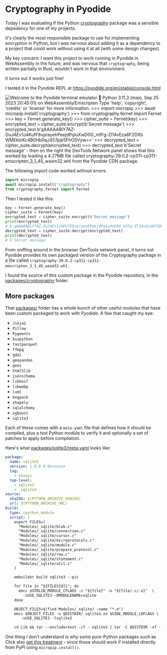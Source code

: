 # Cryptography in Pyodide

Today I was evaluating if the Python [cryptography](https://cryptography.io/) package was a sensible depedency for one of my projects.

It's clearly the most responsible package to use for implementing encryption in Python, but I was nervous about adding it as a dependency to a project that could work without using it at all (with some design changes).

My key concern: I want this project to work running in Pyodide in WebAssembly in the future, and was nervous that `cryptography`, being written partially in Rust, wouldn't work in that environment.

It turns out it works just fine!

I tested it in the Pyodide REPL at https://pyodide.org/en/stable/console.html

![Welcome to the Pyodide terminal emulator 🐍 Python 3.11.3 (main, Sep 25 2023 20:45:01) on WebAssembly/Emscripten Type 'help', 'copyright', 'credits' or 'license' for more information. >>> import micropip >>> await micropip.install('cryptography') >>> from cryptography.fernet import Fernet >>> key = Fernet.generate_key() >>> cipher_suite = Fernet(key) >>> encrypted_text = cipher_suite.encrypt(b'Secret message') >>> encrypted_text b'gAAAAABlY7AZ-OuJAEv1J4KufF8vpreyehPeejdPqluXwD0G_mfFg-Zl1AvEza6F2DXb WMEkIcKc4B0Hb0qJ457pje5FhO5Vyw==' >>> decrypted_text = cipher_suite.decrypt(encrypted_text) >>> decrypted_text b'Secret message' - then on the right the DevTools Network panel shows that this worked by loading a 4.27MB file called cryptography-39.0.2-cp311-cp311-emscripten_3_1_45_wasm32.whl from the Pyodide CDN package.
](https://github.com/simonw/til/assets/9599/94440423-af87-4c78-b413-35a31dd0a894)

The following import code worked without errors:
```python
import micropip
await micropip.install("cryptography")
from cryptography.fernet import Fernet
```
Then I tested it like this:
```python
key = Fernet.generate_key()
cipher_suite = Fernet(key)
encrypted_text = cipher_suite.encrypt(b"Secret message")
print(encrypted_text)
# b'gAAAAABlY7AZ-OuJAEv1J4KufF8vpreyehPeejdPqluXwD0G_mfFg-Zl1AvEza6F2DXbWMEkIcKc4B0Hb0qJ457pje5FhO5Vyw=='
decrypted_text = cipher_suite.decrypt(encrypted_text)
print(decrypted_text)
# b'Secret message'
```

From sniffing around in the browser DevTools network panel, it turns out Pyodide provides its own packaged version of the Cryptography package in a file called `cryptography-39.0.2-cp311-cp311-emscripten_3_1_45_wasm32.whl`.

I found the source of this custom package in the Pyodide repository, in the [packages/cryptography](https://github.com/pyodide/pyodide/tree/main/packages/cryptography) folder.

## More packages

That [packages/](https://github.com/pyodide/pyodide/tree/main/packages) folder has a whole bunch of other useful modules that have been custom packaged to work with Pyodide. A few that caught my eye:

- `Jinja2`
- `Pillow`
- `Pygments`
- `biopython`
- `fastparquet`
- `ffmpg`
- `gdal`
- `geopandas`
- `geos`
- `html5lib`
- `jsonschema`
- `libheif`
- `libwebp`
- `lxml`
- `msgpack`
- `shapely`
- `sqlalchemy`
- `xgboost`
- `sqlite3`

Each of these comes with a `meta.yaml` file that defines how it should be compiled, plus a test Python module to verify it and optionally a set of patches to apply before compilation.

Here's what [packages/sqlite3/meta.yaml](https://github.com/pyodide/pyodide/blob/main/packages/sqlite3/meta.yaml) looks like:

```yaml
package:
  name: sqlite3
  version: 1.0.0 # Nonsense
  tag:
    - always
  top-level:
    - sqlite3
    - _sqlite3
source:
  sha256: $(PYTHON_ARCHIVE_SHA256)
  url: $(PYTHON_ARCHIVE_URL)
build:
  type: cpython_module
  script: |
    export FILES=(
      "Modules/_sqlite/blob.c"
      "Modules/_sqlite/connection.c"
      "Modules/_sqlite/cursor.c"
      "Modules/_sqlite/microprotocols.c"
      "Modules/_sqlite/module.c"
      "Modules/_sqlite/prepare_protocol.c"
      "Modules/_sqlite/row.c"
      "Modules/_sqlite/statement.c"
      "Modules/_sqlite/util.c"
    )

    embuilder build sqlite3 --pic

    for file in "${FILES[@]}"; do
      emcc $STDLIB_MODULE_CFLAGS -c "${file}" -o "${file/.c/.o}"  \
        -sUSE_SQLITE3 -DMODULENAME=sqlite
    done

    OBJECT_FILES=$(find Modules/_sqlite/ -name "*.o")
    emcc $OBJECT_FILES -o $DISTDIR/_sqlite3.so $SIDE_MODULE_LDFLAGS \
       -sUSE_SQLITE3 -lsqlite3

    cd Lib && tar --exclude=test -cf - sqlite3 | tar -C $DISTDIR -xf -
```
One thing I don't understand is why some pure-Python packages such as Click also [get this treatment](https://github.com/pyodide/pyodide/blob/main/packages/click/meta.yaml) - since those should work if installed directly from PyPI using `micropip.install()`.
